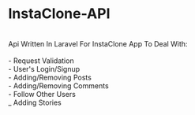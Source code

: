# InstaClone-API <br />
<br />
Api Written In Laravel For InstaClone App To Deal With:<br />
<br />
- Request Validation <br />
- User's Login/Signup <br />
- Adding/Removing Posts <br />
- Adding/Removing Comments <br />
- Follow Other Users <br />
_ Adding Stories <br />
